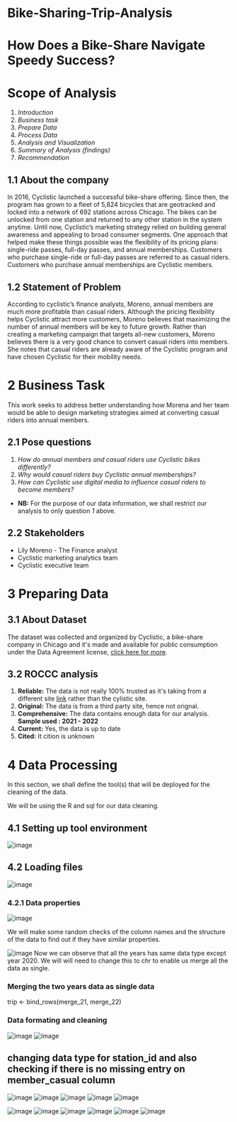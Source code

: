 # Bike-Sharing-Trip-Analysis
# How Does a Bike-Share Navigate Speedy Success?

# Scope of Analysis
1. *Introduction*
2. *Business task*
3. *Prepare Data*
4. *Process Data*
5. *Analysis and Visualization*
6. *Summary of Analysis (findings)*
1. *Recommendation*

## 1.1 About the company
In 2016, Cyclistic launched a successful bike-share offering. Since then, the program has grown to a fleet of 5,824 bicycles that are geotracked and locked into a network of 692 stations across Chicago. The bikes can be unlocked from one station and returned to any other station in the system anytime.
Until now, Cyclistic’s marketing strategy relied on building general awareness and appealing to broad consumer segments. One approach that helped make these things possible was the flexibility of its pricing plans: single-ride passes, full-day passes, and annual memberships. Customers who purchase single-ride or full-day passes are referred to as casual riders. Customers who purchase annual memberships are Cyclistic members.

## 1.2 Statement of Problem
According to cyclistic’s finance analysts, Moreno, annual members are much more profitable than casual riders. Although the pricing flexibility helps Cyclistic attract more customers, Moreno believes that maximizing the number of annual members will be key to future growth. Rather than creating a marketing campaign that targets all-new customers, Moreno believes there is a very good chance to convert casual riders into members. She notes that casual riders are already aware of the Cyclistic program and have chosen Cyclistic for their mobility needs.

# 2 Business Task
This work seeks to address better understanding how Morena and her team would be able to design marketing strategies aimed at converting casual riders into annual members.

## 2.1 Pose questions
1. *How do annual members and casual riders use Cyclistic bikes differently?*
2. *Why would casual riders buy Cyclistic annual memberships?*
3. *How can Cyclistic use digital media to influence casual riders to become members?*

 * **NB:** For the purpose of our data information, we shall restrict our analysis to only question *1* above.

## 2.2 Stakeholders
* Lily Moreno - The Finance analyst
* Cyclistic marketing analytics team
* Cyclistic executive team

# 3 Preparing Data
## 3.1 About Dataset
The dataset was collected and organized by Cyclistic, a bike-share company in Chicago and it's made and available for public consumption under the Data Agreement license, [click here for more](https://divvybikes.com/data-license-agreement).

## 3.2 ROCCC analysis
1. **Reliable:** The data is not really 100% trusted as it's taking from a different site [link](https://divvy-tripdata.s3.amazonaws.com/index.html) rather than the cylistic site.
2. **Original:** The data is from a third party site, hence not orignal.
3. **Comprehensive:** The data contains enough data for our analysis. **Sample used : 2021 - 2022**
4. **Current:** Yes, the data is up to date
5. **Cited:** It cition is unknown

# 4 Data Processing
In this section, we shall define the tool(s) that will be deployed for the cleaning of the data.

We will be using the R and sql for our data cleaning.

## 4.1 Setting up tool environment

![image](https://github.com/OTQUEEN/Bike-Sharing-Trip-Analysis/assets/152812768/76401510-7ca9-44cc-b8ed-7df0f6599d23)
## 4.2 Loading files 
![image](https://github.com/OTQUEEN/Bike-Sharing-Trip-Analysis/assets/152812768/68b4254f-6262-4319-8184-50569ea6d6fb)
### 4.2.1 Data properties
![image](https://github.com/OTQUEEN/Bike-Sharing-Trip-Analysis/assets/152812768/3478ead3-c29c-48c0-a8ab-54702ff43617)

We will make some random checks of the column names and the structure of the data to find out if they have similar properties.

![image](https://github.com/OTQUEEN/Bike-Sharing-Trip-Analysis/assets/152812768/aa7cfba8-b0b9-4479-8c8e-ef34e69fdfe3)
Now we can observe that all the years has same data type except year 2020. We will will need to change this to chr to enable us merge all the data as single.

### Merging the two years data as single data
trip <- bind_rows(merge_21, merge_22)

### Data formating and cleaning
![image](https://github.com/OTQUEEN/Bike-Sharing-Trip-Analysis/assets/152812768/d57ac900-a0b2-4534-b7ad-b1c4824f3739)
![image](https://github.com/OTQUEEN/Bike-Sharing-Trip-Analysis/assets/152812768/b1e57b2b-8061-4607-aaa2-d6e9e5ebd1e4)

## changing data type for station_id and also checking if there is no missing entry on member_casual column
![image](https://github.com/OTQUEEN/Bike-Sharing-Trip-Analysis/assets/152812768/5cfc8d4e-a4a6-4570-8efc-1ed84073f21f)
![image](https://github.com/OTQUEEN/Bike-Sharing-Trip-Analysis/assets/152812768/18fdfa19-33ac-46d0-b248-f6711e383bb3)
![image](https://github.com/OTQUEEN/Bike-Sharing-Trip-Analysis/assets/152812768/5aef17ec-148c-4a5d-878d-9fd31cb62f74)
![image](https://github.com/OTQUEEN/Bike-Sharing-Trip-Analysis/assets/152812768/039806a5-5302-42fd-8bb2-b9363753c2bc)
![image](https://github.com/OTQUEEN/Bike-Sharing-Trip-Analysis/assets/152812768/aa4d7bf8-7731-43bc-929e-83963c206d3c)

![image](https://github.com/OTQUEEN/Bike-Sharing-Trip-Analysis/assets/152812768/d213202d-dd18-4caf-80da-88a5d56e2327)
![image](https://github.com/OTQUEEN/Bike-Sharing-Trip-Analysis/assets/152812768/c09ed6fd-2b8c-49b4-baed-b0947d813194)
![image](https://github.com/OTQUEEN/Bike-Sharing-Trip-Analysis/assets/152812768/04170ba0-caa5-4158-a9d3-ad3e660b41e8)
![image](https://github.com/OTQUEEN/Bike-Sharing-Trip-Analysis/assets/152812768/99542182-3c1e-44e6-8f9f-e44741b91690)
![image](https://github.com/OTQUEEN/Bike-Sharing-Trip-Analysis/assets/152812768/e44a8502-b50f-4bbd-9341-11f82730c3d6)
![image](https://github.com/OTQUEEN/Bike-Sharing-Trip-Analysis/assets/152812768/a0ffbfff-e0c0-417b-a2df-835b20b1f14e)

















